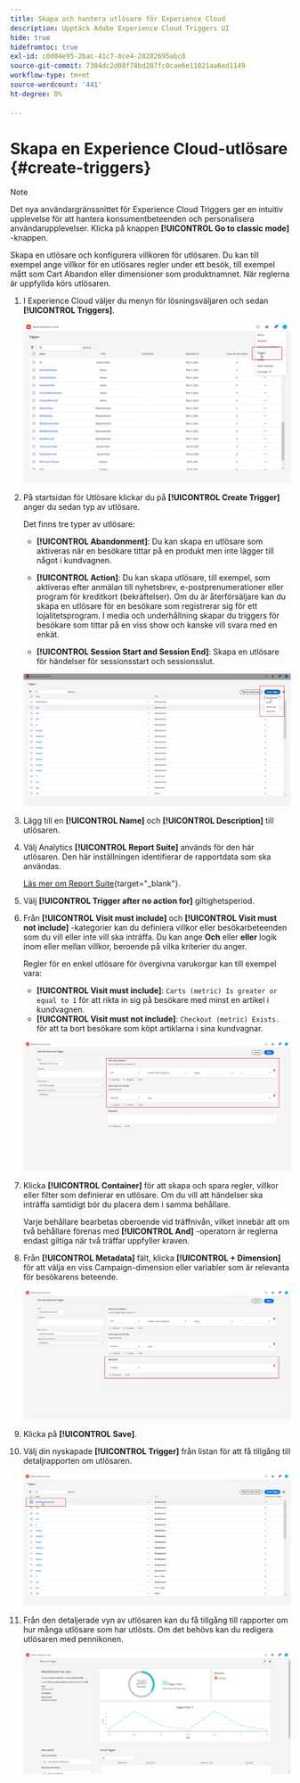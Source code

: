 ```yaml
---
title: Skapa och hantera utlösare för Experience Cloud
description: Upptäck Adobe Experience Cloud Triggers UI
hide: true
hidefromtoc: true
exl-id: c0d04e95-2bac-41c7-8ce4-28282695abc8
source-git-commit: 7304dc2d08f78bd287fc0cae6e11021aa6ed1149
workflow-type: tm+mt
source-wordcount: '441'
ht-degree: 0%

---
```


# Skapa en Experience Cloud-utlösare {#create-triggers}

>[!NOTE]
>
> Det nya användargränssnittet för Experience Cloud Triggers ger en intuitiv upplevelse för att hantera konsumentbeteenden och personalisera användarupplevelser. Klicka på knappen **[!UICONTROL Go to classic mode]** -knappen.

Skapa en utlösare och konfigurera villkoren för utlösaren. Du kan till exempel ange villkor för en utlösares regler under ett besök, till exempel mått som Cart Abandon eller dimensioner som produktnamnet. När reglerna är uppfyllda körs utlösaren.

1. I Experience Cloud väljer du menyn för lösningsväljaren och sedan **[!UICONTROL Triggers]**.

   ![](assets/triggers_7.png)

1. På startsidan för Utlösare klickar du på **[!UICONTROL Create Trigger]** anger du sedan typ av utlösare.

   Det finns tre typer av utlösare:

   * **[!UICONTROL Abandonment]**: Du kan skapa en utlösare som aktiveras när en besökare tittar på en produkt men inte lägger till något i kundvagnen.

   * **[!UICONTROL Action]**: Du kan skapa utlösare, till exempel, som aktiveras efter anmälan till nyhetsbrev, e-postprenumerationer eller program för kreditkort (bekräftelser). Om du är återförsäljare kan du skapa en utlösare för en besökare som registrerar sig för ett lojalitetsprogram. I media och underhållning skapar du triggers för besökare som tittar på en viss show och kanske vill svara med en enkät.

   * **[!UICONTROL Session Start and Session End]**: Skapa en utlösare för händelser för sessionsstart och sessionsslut.

   ![](assets/triggers_1.png)

1. Lägg till en **[!UICONTROL Name]** och **[!UICONTROL Description]** till utlösaren.

1. Välj Analytics **[!UICONTROL Report Suite]** används för den här utlösaren. Den här inställningen identifierar de rapportdata som ska användas.

   [Läs mer om Report Suite](https://experienceleague.adobe.com/docs/analytics/admin/admin-tools/manage-report-suites/c-new-report-suite/t-create-a-report-suite.html){target="_blank"}.

1. Välj **[!UICONTROL Trigger after no action for]** giltighetsperiod.

1. Från **[!UICONTROL Visit must include]** och **[!UICONTROL Visit must not include]** -kategorier kan du definiera villkor eller besökarbeteenden som du vill eller inte vill ska inträffa. Du kan ange **Och** eller **eller** logik inom eller mellan villkor, beroende på vilka kriterier du anger.

   Regler för en enkel utlösare för övergivna varukorgar kan till exempel vara:

   * **[!UICONTROL Visit must include]**: `Carts (metric) Is greater or equal to 1` för att rikta in sig på besökare med minst en artikel i kundvagnen.
   * **[!UICONTROL Visit must not include]**: `Checkout (metric) Exists.` för att ta bort besökare som köpt artiklarna i sina kundvagnar.

   ![](assets/triggers_2.png)

1. Klicka **[!UICONTROL Container]** för att skapa och spara regler, villkor eller filter som definierar en utlösare. Om du vill att händelser ska inträffa samtidigt bör du placera dem i samma behållare.

   Varje behållare bearbetas oberoende vid träffnivån, vilket innebär att om två behållare förenas med **[!UICONTROL And]** -operatorn är reglerna endast giltiga när två träffar uppfyller kraven.

1. Från **[!UICONTROL Metadata]** fält, klicka **[!UICONTROL + Dimension]** för att välja en viss Campaign-dimension eller variabler som är relevanta för besökarens beteende.

   ![](assets/triggers_3.png)

1. Klicka på **[!UICONTROL Save]**.

1. Välj din nyskapade **[!UICONTROL Trigger]** från listan för att få tillgång till detaljrapporten om utlösaren.

   ![](assets/triggers_4.png)

1. Från den detaljerade vyn av utlösaren kan du få tillgång till rapporter om hur många utlösare som har utlösts. Om det behövs kan du redigera utlösaren med pennikonen.

   ![](assets/triggers_5.png)
